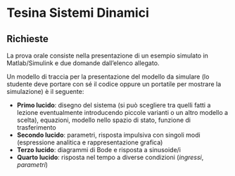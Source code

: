 # Tesina Sistemi Dinamici

## Richieste

La prova orale consiste nella presentazione di un esempio simulato in Matlab/Simulink e due domande dall’elenco allegato. 

Un modello di traccia per la presentazione del modello da simulare (lo studente deve portare con sé il codice oppure un portatile per mostrare la simulazione) è il seguente:

- **Primo lucido**: disegno del sistema (si può scegliere tra quelli fatti a lezione eventualmente introducendo piccole varianti o un altro modello a scelta), equazioni, modello nello spazio di stato, funzione di trasferimento
- **Secondo lucido**: parametri, risposta impulsiva con singoli modi (espressione analitica e rappresentazione grafica)
- **Terzo lucido**: diagrammi di Bode e risposta a sinusoide/i
- **Quarto lucido**: risposta nel tempo a diverse condizioni (*ingressi*, *parametri*)